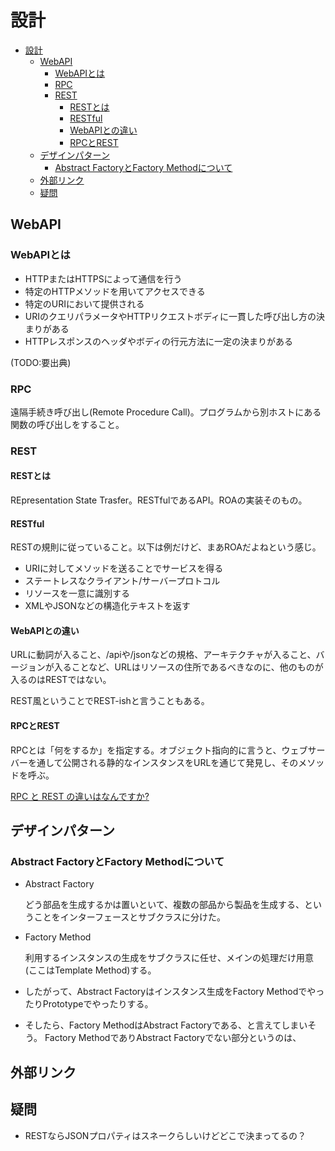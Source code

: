 # 設計

- [設計](#設計)
  - [WebAPI](#webapi)
    - [WebAPIとは](#webapiとは)
    - [RPC](#rpc)
    - [REST](#rest)
      - [RESTとは](#restとは)
      - [RESTful](#restful)
      - [WebAPIとの違い](#webapiとの違い)
      - [RPCとREST](#rpcとrest)
  - [デザインパターン](#デザインパターン)
    - [Abstract FactoryとFactory Methodについて](#abstract-factoryとfactory-methodについて)
  - [外部リンク](#外部リンク)
  - [疑問](#疑問)

## WebAPI

### WebAPIとは

- HTTPまたはHTTPSによって通信を行う
- 特定のHTTPメソッドを用いてアクセスできる
- 特定のURIにおいて提供される
- URIのクエリパラメータやHTTPリクエストボディに一貫した呼び出し方の決まりがある
- HTTPレスポンスのヘッダやボディの行元方法に一定の決まりがある

(TODO:要出典)

### RPC

遠隔手続き呼び出し(Remote Procedure Call)。プログラムから別ホストにある関数の呼び出しをすること。

### REST

#### RESTとは

REpresentation State Trasfer。RESTfulであるAPI。ROAの実装そのもの。

#### RESTful

RESTの規則に従っていること。以下は例だけど、まあROAだよねという感じ。

- URIに対してメソッドを送ることでサービスを得る
- ステートレスなクライアント/サーバープロトコル
- リソースを一意に識別する
- XMLやJSONなどの構造化テキストを返す

#### WebAPIとの違い

URLに動詞が入ること、/apiや/jsonなどの規格、アーキテクチャが入ること、バージョンが入ることなど、URLはリソースの住所であるべきなのに、他のものが入るのはRESTではない。

REST風ということでREST-ishと言うこともある。

#### RPCとREST

RPCとは「何をするか」を指定する。オブジェクト指向的に言うと、ウェブサーバーを通して公開される静的なインスタンスをURLを通じて発見し、そのメソッドを呼ぶ。

[RPC と REST の違いはなんですか?](https://aws.amazon.com/jp/compare/the-difference-between-rpc-and-rest/)

## デザインパターン

### Abstract FactoryとFactory Methodについて

- Abstract Factory

  どう部品を生成するかは置いといて、複数の部品から製品を生成する、ということをインターフェースとサブクラスに分けた。

- Factory Method

  利用するインスタンスの生成をサブクラスに任せ、メインの処理だけ用意(ここはTemplate Method)する。

- したがって、Abstract Factoryはインスタンス生成をFactory MethodでやったりPrototypeでやったりする。

- そしたら、Factory MethodはAbstract Factoryである、と言えてしまいそう。
Factory MethodでありAbstract Factoryでない部分というのは、

## 外部リンク

## 疑問

- RESTならJSONプロパティはスネークらしいけどどこで決まってるの？
